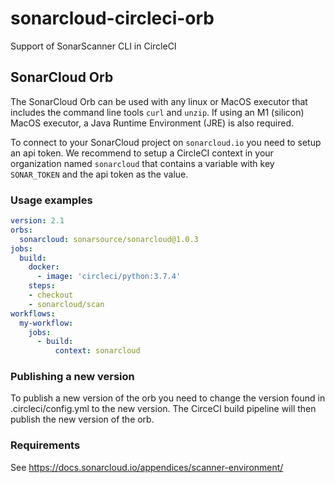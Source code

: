 # sonarcloud-circleci-orb
Support of SonarScanner CLI in CircleCI

## SonarCloud Orb
The SonarCloud Orb can be used with any linux or MacOS executor that includes the command line tools `curl` and `unzip`. If using an M1 (silicon) MacOS executor, a Java Runtime Environment (JRE) is also required.

To connect to your SonarCloud project on `sonarcloud.io` you need to setup an api token. We recommend to setup a CircleCI context in your organization named `sonarcloud` that contains a variable with key `SONAR_TOKEN` and the api token as the value.
### Usage examples
```yaml
version: 2.1
orbs:
  sonarcloud: sonarsource/sonarcloud@1.0.3
jobs:
  build:
    docker:
      - image: 'circleci/python:3.7.4'
    steps:
    - checkout
    - sonarcloud/scan
workflows:
  my-workflow:
    jobs:
      - build:
          context: sonarcloud
```

### Publishing a new version
To publish a new version of the orb you need to change the version found in .circleci/config.yml to the new version. The CirceCI build pipeline will then publish the new version of the orb.

### Requirements
See https://docs.sonarcloud.io/appendices/scanner-environment/

